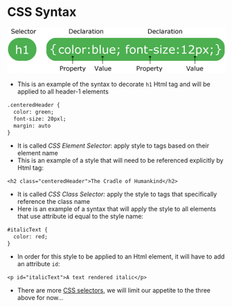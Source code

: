 # CSS Syntax

[![](/assets/css-syntax.gif)](https://www.w3schools.com/whatis/whatis_css.asp)

* This is an example of the syntax to decorate `h1` Html tag and will be applied to all header-1 elements

```
.centeredHeader {
  color: green;
  font-size: 20pxl;
  margin: auto
}
```

* It is called _CSS Element Selector_: apply style to tags based on their element name
* This is an example of a style that will need to be referenced explicitly by Html tag:

```
<h2 class="centeredHeader">The Cradle of Humankind</h2>
```

* It is called _CSS Class Selector:_ apply the style to tags that specifically reference the class name
* Here is an example of a syntax that will apply the style to all elements that use attribute id equal to the style name:

```
#italicText {
  color: red;
}
```

* In order for this style to be applied to an Html element, it will have to add an attribute `id`:

```
<p id="italicText">A text rendered italic</p>
```

* There are more [CSS selectors](https://www.w3schools.com/css/css_selectors.asp), we will limit our appetite to the three above for now...



